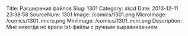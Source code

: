 Title: Расширения файлов 
Slug: 1301 
Category: xkcd 
Date: 2013-12-11 23:38:58 
SourceNum: 1301 
Image: /comics/1301.png 
MicroImage: /comics/1301_micro.png 
MiniImage: /comics/1301_mini.png 
Description: Мне никогда не врали txt-файлы с ручным выравниванием. 

